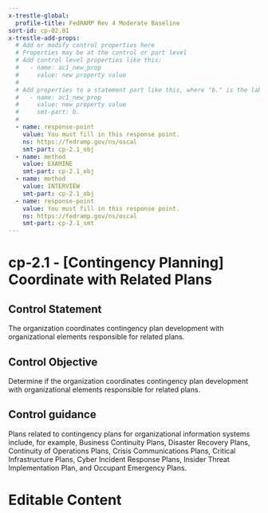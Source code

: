 ```yaml
---
x-trestle-global:
  profile-title: FedRAMP Rev 4 Moderate Baseline
sort-id: cp-02.01
x-trestle-add-props:
  # Add or modify control properties here
  # Properties may be at the control or part level
  # Add control level properties like this:
  #   - name: ac1_new_prop
  #     value: new property value
  #
  # Add properties to a statement part like this, where "b." is the label of the target statement part
  #   - name: ac1_new_prop
  #     value: new property value
  #     smt-part: b.
  #
  - name: response-point
    value: You must fill in this response point.
    ns: https://fedramp.gov/ns/oscal
    smt-part: cp-2.1_obj
  - name: method
    value: EXAMINE
    smt-part: cp-2.1_obj
  - name: method
    value: INTERVIEW
    smt-part: cp-2.1_obj
  - name: response-point
    value: You must fill in this response point.
    ns: https://fedramp.gov/ns/oscal
    smt-part: cp-2.1_smt
---
```


# cp-2.1 - \[Contingency Planning\] Coordinate with Related Plans

## Control Statement

The organization coordinates contingency plan development with organizational elements responsible for related plans.

## Control Objective

Determine if the organization coordinates contingency plan development with organizational elements responsible for related plans.

## Control guidance

Plans related to contingency plans for organizational information systems include, for example, Business Continuity Plans, Disaster Recovery Plans, Continuity of Operations Plans, Crisis Communications Plans, Critical Infrastructure Plans, Cyber Incident Response Plans, Insider Threat Implementation Plan, and Occupant Emergency Plans.

# Editable Content

<!-- Make additions and edits below -->
<!-- The above represents the contents of the control as received by the profile, prior to additions. -->
<!-- If the profile makes additions to the control, they will appear below. -->
<!-- The above markdown may not be edited but you may edit the content below, and/or introduce new additions to be made by the profile. -->
<!-- If there is a yaml header at the top, parameter values may be edited. Use --set-parameters to incorporate the changes during assembly. -->
<!-- The content here will then replace what is in the profile for this control, after running profile-assemble. -->
<!-- The added parts in the profile for this control are below.  You may edit them and/or add new ones. -->
<!-- Each addition must have a heading either of the form ## Control my_addition_name -->
<!-- or ## Part a. (where the a. refers to one of the control statement labels.) -->
<!-- "## Control" parts are new parts added after the statement part. -->
<!-- "## Part" parts are new parts added into the top-level statement part with that label. -->
<!-- Subparts may be added with nested hash levels of the form ### My Subpart Name -->
<!-- underneath the parent ## Control or ## Part being added -->
<!-- See https://ibm.github.io/compliance-trestle/tutorials/ssp_profile_catalog_authoring/ssp_profile_catalog_authoring for guidance. -->
